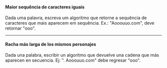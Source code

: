 #### Maior sequência de caracteres iguais

Dada uma palavra, escreva um algoritmo que retorne a sequência de caracteres
que mais aparecem em sequência. Ex.: "Aooouuo.com", deve retornar "ooo".

----------------------------------------------------------------

#### Racha más larga de los mismos personajes

Dada una palabra, escribir un algoritmo que devuelve una cadena que más
aparecen en secuencia. Ej: ". Aooouuo.com" debe regresar "ooo".


